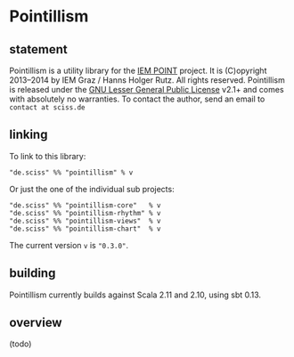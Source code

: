 # Pointillism

## statement

Pointillism is a utility library for the [IEM POINT](http://point.kug.ac.at/) project. It is (C)opyright 2013&ndash;2014 by IEM Graz / Hanns Holger Rutz. All rights reserved. Pointillism is released under the [GNU Lesser General Public License](https://raw.github.com/iem-projects/Pointillism/master/LICENSE) v2.1+ and comes with absolutely no warranties. To contact the author, send an email to `contact at sciss.de`

## linking

To link to this library:

    "de.sciss" %% "pointillism" % v

Or just the one of the individual sub projects:

    "de.sciss" %% "pointillism-core"   % v
    "de.sciss" %% "pointillism-rhythm" % v
    "de.sciss" %% "pointillism-views"  % v
    "de.sciss" %% "pointillism-chart"  % v

The current version `v` is `"0.3.0"`.

## building

Pointillism currently builds against Scala 2.11 and 2.10, using sbt 0.13.

## overview

(todo)

